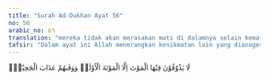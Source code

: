 ```yaml
---
title: "Surah Ad-Dukhan Ayat 56"
no: 56
arabic_no: ٥٦
translation: "mereka tidak akan merasakan mati di dalamnya selain kematian pertama (di dunia). Allah melindungi mereka dari azab neraka,"
tafsir: "Dalam ayat ini Allah menerangkan kenikmatan lain yang dianugerahkan-Nya di dalam surga nanti, yaitu mereka tidak akan merasakan mati seperti yang mereka rasakan di dunia. Mereka akan hidup kekal di surga nanti. Hal ini berarti bahwa penghuni surga itu tetap dalam keadaan sehat wal afiat jasmani dan rohani dan mereka telah naik ke suatu martabat yang tidak dianugerahkan Allah kepada makhluk yang lain, kecuali malaikat yaitu hidup kekal penuh kebahagiaan.\n\nDalam hadis Rasulullah saw yang diriwayatkan Muslim digambarkan keadaan penghuni-penghuni surga itu, yaitu:\n\n\"Diriwayatkan oleh Abu Hurairah dan Abu Sa'id bahwasanya Rasulullah saw bersabda, seorang penyeru menyerukan, \"Sesungguhnya kamu akan selalu sehat, karena itu kamu tidak akan menderita sakit selama-lamanya; sesungguhnya kamu akan tetap hidup dan tidak akan mati selama-lamanya, dan sesungguhnya kamu akan tetap muda dan tidak akan pernah mengalami ketuaan selama-lamanya dan sesungguhnya kamu akan merasa nikmat dan tidak akan menderita selama-lamanya.\" (Riwayat Muslim)\n\nPada akhir ayat ini, Allah menegaskan bahwa para penghuni surga itu terpelihara dari siksa neraka. Terpelihara dari siksa itu termasuk salah satu dari kenikmatan yang sangat berharga, karena apabila seseorang terlepas dari suatu bahaya atau melihat orang lain menderita sedangkan ia sendiri terlepas dari bahaya dan penderitaan itu, maka ia akan merasakan suatu nikmat dan merasa bahwa ia tidak pernah berbuat suatu kejahatan sehingga ia tidak mengalami penderitaan."
---
```

لَا يَذُوْقُوْنَ فِيْهَا الْمَوْتَ اِلَّا الْمَوْتَةَ الْاُوْلٰىۚ وَوَقٰىهُمْ عَذَابَ الْجَحِيْمِۙ 